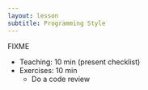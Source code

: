 ```yaml
---
layout: lesson
subtitle: Programming Style
---
```

FIXME
*   Teaching: 10 min (present checklist)
*   Exercises: 10 min
    *   Do a code review
